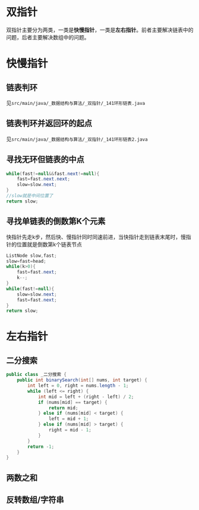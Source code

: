 # 双指针

双指针主要分为两类，一类是**快慢指针**，一类是**左右指针**。前者主要解决链表中的问题，后者主要解决数组中的问题。

# 快慢指针

## 链表判环

见`src/main/java/_数据结构与算法/_双指针/_141环形链表.java`

## 链表判环并返回环的起点

见`src/main/java/_数据结构与算法/_双指针/_141环形链表2.java`

## 寻找无环但链表的中点

```java
while(fast!=null&&fast.next!=null){
    fast=fast.next.next;
    slow=slow.next;
}
//slow就是中间位置了
return slow;
```

## 寻找单链表的倒数第K个元素

快指针先走k步，然后快、慢指针同时同速前进，当快指针走到链表末尾时，慢指针的位置就是倒数第k个链表节点

```java
ListNode slow,fast;
slow=fast=head;
while(k>0){
    fast=fast.next;
    k--;
}
while(fast!=null){
    slow=slow.next;
    fast=fast.next;
}
return slow;
```

# 左右指针

## 二分搜索

```java
public class _二分搜索 {
    public int binarySearch(int[] nums, int target) {
        int left = 0, right = nums.length - 1;
        while (left <= right) {
            int mid = left + (right - left) / 2;
            if (nums[mid] == target) {
                return mid;
            } else if (nums[mid] < target) {
                left = mid + 1;
            } else if (nums[mid] > target) {
                right = mid - 1;
            }
        }
        return -1;
    }
}
```

## 两数之和

## 反转数组/字符串